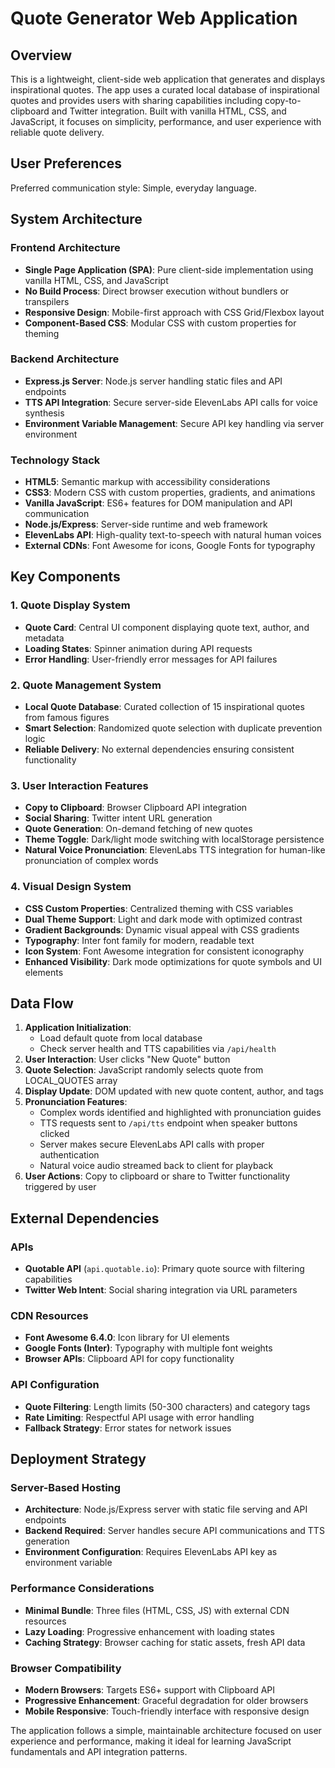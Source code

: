 # Quote Generator Web Application

## Overview

This is a lightweight, client-side web application that generates and displays inspirational quotes. The app uses a curated local database of inspirational quotes and provides users with sharing capabilities including copy-to-clipboard and Twitter integration. Built with vanilla HTML, CSS, and JavaScript, it focuses on simplicity, performance, and user experience with reliable quote delivery.

## User Preferences

Preferred communication style: Simple, everyday language.

## System Architecture

### Frontend Architecture
- **Single Page Application (SPA)**: Pure client-side implementation using vanilla HTML, CSS, and JavaScript
- **No Build Process**: Direct browser execution without bundlers or transpilers
- **Responsive Design**: Mobile-first approach with CSS Grid/Flexbox layout
- **Component-Based CSS**: Modular CSS with custom properties for theming

### Backend Architecture
- **Express.js Server**: Node.js server handling static files and API endpoints
- **TTS API Integration**: Secure server-side ElevenLabs API calls for voice synthesis
- **Environment Variable Management**: Secure API key handling via server environment

### Technology Stack
- **HTML5**: Semantic markup with accessibility considerations
- **CSS3**: Modern CSS with custom properties, gradients, and animations
- **Vanilla JavaScript**: ES6+ features for DOM manipulation and API communication
- **Node.js/Express**: Server-side runtime and web framework
- **ElevenLabs API**: High-quality text-to-speech with natural human voices
- **External CDNs**: Font Awesome for icons, Google Fonts for typography

## Key Components

### 1. Quote Display System
- **Quote Card**: Central UI component displaying quote text, author, and metadata
- **Loading States**: Spinner animation during API requests
- **Error Handling**: User-friendly error messages for API failures

### 2. Quote Management System
- **Local Quote Database**: Curated collection of 15 inspirational quotes from famous figures
- **Smart Selection**: Randomized quote selection with duplicate prevention logic
- **Reliable Delivery**: No external dependencies ensuring consistent functionality

### 3. User Interaction Features
- **Copy to Clipboard**: Browser Clipboard API integration
- **Social Sharing**: Twitter intent URL generation
- **Quote Generation**: On-demand fetching of new quotes
- **Theme Toggle**: Dark/light mode switching with localStorage persistence
- **Natural Voice Pronunciation**: ElevenLabs TTS integration for human-like pronunciation of complex words

### 4. Visual Design System
- **CSS Custom Properties**: Centralized theming with CSS variables
- **Dual Theme Support**: Light and dark mode with optimized contrast
- **Gradient Backgrounds**: Dynamic visual appeal with CSS gradients
- **Typography**: Inter font family for modern, readable text
- **Icon System**: Font Awesome integration for consistent iconography
- **Enhanced Visibility**: Dark mode optimizations for quote symbols and UI elements

## Data Flow

1. **Application Initialization**: 
   - Load default quote from local database
   - Check server health and TTS capabilities via `/api/health`
2. **User Interaction**: User clicks "New Quote" button
3. **Quote Selection**: JavaScript randomly selects quote from LOCAL_QUOTES array
4. **Display Update**: DOM updated with new quote content, author, and tags
5. **Pronunciation Features**: 
   - Complex words identified and highlighted with pronunciation guides
   - TTS requests sent to `/api/tts` endpoint when speaker buttons clicked
   - Server makes secure ElevenLabs API calls with proper authentication
   - Natural voice audio streamed back to client for playback
6. **User Actions**: Copy to clipboard or share to Twitter functionality triggered by user

## External Dependencies

### APIs
- **Quotable API** (`api.quotable.io`): Primary quote source with filtering capabilities
- **Twitter Web Intent**: Social sharing integration via URL parameters

### CDN Resources
- **Font Awesome 6.4.0**: Icon library for UI elements
- **Google Fonts (Inter)**: Typography with multiple font weights
- **Browser APIs**: Clipboard API for copy functionality

### API Configuration
- **Quote Filtering**: Length limits (50-300 characters) and category tags
- **Rate Limiting**: Respectful API usage with error handling
- **Fallback Strategy**: Error states for network issues

## Deployment Strategy

### Server-Based Hosting
- **Architecture**: Node.js/Express server with static file serving and API endpoints
- **Backend Required**: Server handles secure API communications and TTS generation
- **Environment Configuration**: Requires ElevenLabs API key as environment variable

### Performance Considerations
- **Minimal Bundle**: Three files (HTML, CSS, JS) with external CDN resources
- **Lazy Loading**: Progressive enhancement with loading states
- **Caching Strategy**: Browser caching for static assets, fresh API data

### Browser Compatibility
- **Modern Browsers**: Targets ES6+ support with Clipboard API
- **Progressive Enhancement**: Graceful degradation for older browsers
- **Mobile Responsive**: Touch-friendly interface with responsive design

The application follows a simple, maintainable architecture focused on user experience and performance, making it ideal for learning JavaScript fundamentals and API integration patterns.